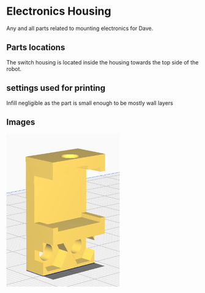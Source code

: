 # Electronics Housing

Any and all parts related to mounting electronics for Dave.

## Parts locations

The switch housing is located inside the housing towards the top side of the robot.

## settings used for printing

Infill negligible as the part is small enough to be mostly wall layers

## Images

<img src="./switchHousing.png" height="400" alt="3D model of switch housing design">
